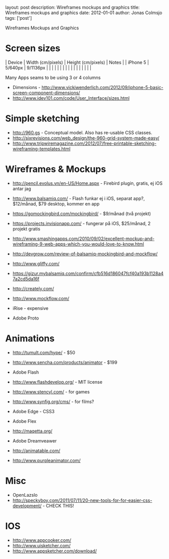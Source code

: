 layout: post
description: Wireframes mockups and graphics
title: Wireframes mockups and graphics
date: 2012-01-01
author: Jonas Colmsjo
tags: ['post']

Wireframes Mockups and Graphics




# Screen sizes

| Device        |  Width (cm/pixels)  | Height (cm/pixels)    | Notes              |
| iPhone 5      |      5/640px        |         9/1136px      |                    |
|               |                     |                       |                    |
|               |                     |                       |                    |
|               |                     |                       |                    |


Many Apps seams to be using 3 or 4 columns

 * Dimensions - http://www.vickiwenderlich.com/2012/09/iphone-5-basic-screen-component-dimensions/
 * http://www.idev101.com/code/User_Interface/sizes.html


# Simple sketching

* http://960.gs - Conceptual model. Also has re-usable CSS classes.
* http://sixrevisions.com/web_design/the-960-grid-system-made-easy/
* http://www.tripwiremagazine.com/2012/07/free-printable-sketching-wireframing-templates.html


# Wireframes & Mockups

 * http://pencil.evolus.vn/en-US/Home.aspx - Firebird plugin, gratis, ej iOS antar jag
 * http://www.balsamiq.com/ - Flash funkar ej i iOS, separat app?, $12/månad, $79 desktop, kommer en app
 * https://gomockingbird.com/mockingbird/ - $9/månad (två projekt)
 * https://projects.invisionapp.com/ - fungerar på iOS, $25/månad, 2 projekt gratis
 * http://www.smashingapps.com/2010/09/02/excellent-mockup-and-wireframing-9-web-apps-which-you-would-love-to-know.html
 * http://devgrow.com/review-of-balsamiq-mockingbird-and-mockflow/
 * http://www.gliffy.com/
 * https://gizur.mybalsamiq.com/confirm/cfb516d186047fcf40a193b1128a47a2cd5da16f
 * http://creately.com/
 * http://www.mockflow.com/


 * iRise - expensive
 * Adobe Proto


# Animations


 * http://tumult.com/hype/ - $50
 * http://www.sencha.com/products/animator - $199
 * Adobe Flash
 * http://www.flashdevelop.org/ - MIT license
 * http://www.stencyl.com/ - for games
 * http://www.synfig.org/cms/ - for films?

 * Adobe Edge - CSS3
 * Adobe Flex
 * http://maqetta.org/
 * Adobe Dreamveawer
 * http://animatable.com/
 * http://www.purpleanimator.com/


# Misc

 * OpenLazslo
 * http://speckyboy.com/2011/07/11/20-new-tools-for-for-easier-css-development/ - CHECK THIS!


# IOS

 * http://www.appcooker.com/
 * http://www.uisketcher.com/
 * http://www.appsketcher.com/download/
